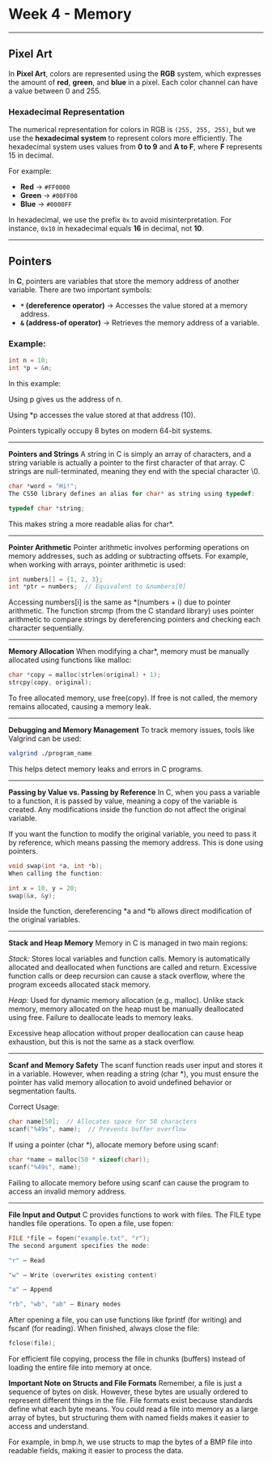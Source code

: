 # Week 4 - Memory

---

## Pixel Art

In **Pixel Art**, colors are represented using the **RGB** system, which expresses the amount of **red**, **green**, and **blue** in a pixel. Each color channel can have a value between 0 and 255.

### Hexadecimal Representation
The numerical representation for colors in RGB is `(255, 255, 255)`, but we use the **hexadecimal system** to represent colors more efficiently. The hexadecimal system uses values from **0 to 9** and **A to F**, where **F** represents 15 in decimal.

For example:
- **Red** → `#FF0000`
- **Green** → `#00FF00`
- **Blue** → `#0000FF`

In hexadecimal, we use the prefix `0x` to avoid misinterpretation. For instance, `0x10` in hexadecimal equals **16** in decimal, not **10**.

---

## Pointers

In **C**, pointers are variables that store the memory address of another variable. There are two important symbols:
- **`*` (dereference operator)** → Accesses the value stored at a memory address.
- **`&` (address-of operator)** → Retrieves the memory address of a variable.

### Example:
```c
int n = 10;
int *p = &n;
```

In this example:

Using p gives us the address of n.

Using *p accesses the value stored at that address (10).

Pointers typically occupy 8 bytes on modern 64-bit systems.

--- 

**Pointers and Strings**
A string in C is simply an array of characters, and a string variable is actually a pointer to the first character of that array. C strings are null-terminated, meaning they end with the special character \0.

```c
char *word = "Hi!";
The CS50 library defines an alias for char* as string using typedef:
```

```c
typedef char *string;
```
This makes string a more readable alias for char*.

--- 

**Pointer Arithmetic**
Pointer arithmetic involves performing operations on memory addresses, such as adding or subtracting offsets. For example, when working with arrays, pointer arithmetic is used:

```c
int numbers[] = {1, 2, 3};
int *ptr = numbers;  // Equivalent to &numbers[0]
```
Accessing numbers[i] is the same as *(numbers + i) due to pointer arithmetic. The function strcmp (from the C standard library) uses pointer arithmetic to compare strings by dereferencing pointers and checking each character sequentially.

---

**Memory Allocation**
When modifying a char*, memory must be manually allocated using functions like malloc:

```c
char *copy = malloc(strlen(original) + 1);
strcpy(copy, original);
```
To free allocated memory, use free(copy). If free is not called, the memory remains allocated, causing a memory leak.

---

**Debugging and Memory Management**
To track memory issues, tools like Valgrind can be used:

```bash
valgrind ./program_name
```
This helps detect memory leaks and errors in C programs.

---

**Passing by Value vs. Passing by Reference**
In C, when you pass a variable to a function, it is passed by value, meaning a copy of the variable is created. Any modifications inside the function do not affect the original variable.

If you want the function to modify the original variable, you need to pass it by reference, which means passing the memory address. This is done using pointers.

```c
void swap(int *a, int *b);
When calling the function:
```

```c
int x = 10, y = 20;
swap(&x, &y);
```
Inside the function, dereferencing *a and *b allows direct modification of the original variables.

---

**Stack and Heap Memory**
Memory in C is managed in two main regions:

*Stack:* Stores local variables and function calls. Memory is automatically allocated and deallocated when functions are called and return. Excessive function calls or deep recursion can cause a stack overflow, where the program exceeds allocated stack memory.

*Heap:* Used for dynamic memory allocation (e.g., malloc). Unlike stack memory, memory allocated on the heap must be manually deallocated using free. Failure to deallocate leads to memory leaks.

Excessive heap allocation without proper deallocation can cause heap exhaustion, but this is not the same as a stack overflow.

---

**Scanf and Memory Safety**
The scanf function reads user input and stores it in a variable. However, when reading a string (char *), you must ensure the pointer has valid memory allocation to avoid undefined behavior or segmentation faults.

Correct Usage:
```c
char name[50];  // Allocates space for 50 characters
scanf("%49s", name);  // Prevents buffer overflow
```
If using a pointer (char *), allocate memory before using scanf:

```c
char *name = malloc(50 * sizeof(char));
scanf("%49s", name);
```
Failing to allocate memory before using scanf can cause the program to access an invalid memory address.

---

**File Input and Output**
C provides functions to work with files. The FILE type handles file operations. To open a file, use fopen:

```c
FILE *file = fopen("example.txt", "r");
The second argument specifies the mode:

"r" – Read

"w" – Write (overwrites existing content)

"a" – Append

"rb", "wb", "ab" – Binary modes
```

After opening a file, you can use functions like fprintf (for writing) and fscanf (for reading). When finished, always close the file:

```c
fclose(file);
```
For efficient file copying, process the file in chunks (buffers) instead of loading the entire file into memory at once.

**Important Note on Structs and File Formats**
Remember, a file is just a sequence of bytes on disk. However, these bytes are usually ordered to represent different things in the file. File formats exist because standards define what each byte means. You could read a file into memory as a large array of bytes, but structuring them with named fields makes it easier to access and understand.

For example, in bmp.h, we use structs to map the bytes of a BMP file into readable fields, making it easier to process the data.

